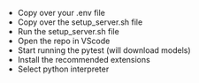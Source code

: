 - Copy over your .env file
- Copy over the setup_server.sh file
- Run the setup_server.sh file
- Open the repo in VScode
- Start running the pytest (will download models)
- Install the recommended extensions
- Select python interpreter
